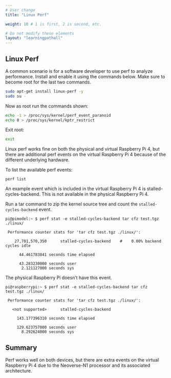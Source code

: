 ```yaml
---
# User change
title: "Linux Perf"

weight: 10 # 1 is first, 2 is second, etc.

# Do not modify these elements
layout: "learningpathall"
---
```


## Linux Perf					

A common scenario is for a software developer to use perf to analyze performance. Install and enable it using the commands below. Make sure to become root for the last two commands.
			
```bash		
sudo apt-get install linux-perf	-y
sudo su -
```

Now as root run the commands shown:

```bash
echo -1 > /proc/sys/kernel/perf_event_paranoid
echo 0 > /proc/sys/kernel/kptr_restrict
```

Exit root:

```bash
exit
```
					
Linux perf works fine on both the physical and virtual Raspberry Pi 4, but there are additional perf events on the virtual Raspberry Pi 4 because of the different underlying hardware.		
				
To list the available perf events:

```console			
perf list
```
					
An example event which is included in the virtual Raspberry Pi 4 is stalled-cycles-backend. This is not available in the physical Raspberry Pi 4.

Run a tar command to zip the kernel source tree and count the `stalled-cycles-backend` event. 

```console
pi@pimodel:~ $ perf stat -e stalled-cycles-backend tar cfz test.tgz ./linux/

 Performance counter stats for 'tar cfz test.tgz ./linux/':

    27,701,570,350      stalled-cycles-backend    #    0.00% backend cycles idle

      44.461783841 seconds time elapsed

      43.283230000 seconds user
       2.121127000 seconds sys

```
					
The physical Raspberry Pi doesn’t have this event.

```console
pi@raspberrypi:~ $ perf stat -e stalled-cycles-backend tar cfz test.tgz ./linux/

 Performance counter stats for 'tar cfz test.tgz ./linux/':

   <not supported>      stalled-cycles-backend

     143.177396310 seconds time elapsed

     129.623757000 seconds user
       8.292624000 seconds sys

```			
					
## Summary

Perf works well on both devices, but there are extra events on the virtual Raspberry Pi 4 due to the Neoverse-N1 processor and its associated architecture.



